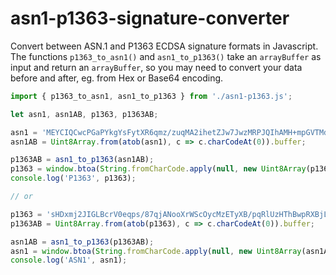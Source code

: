 # asn1-p1363-signature-converter
Convert between ASN.1 and P1363 ECDSA signature formats in Javascript. The functions `p1363_to_asn1()` and `asn1_to_p1363()` take an `arrayBuffer` as input and return an `arrayBuffer`, so you may need to convert your data before and after, eg. from Hex or Base64 encoding. 

```javascript
import { p1363_to_asn1, asn1_to_p1363 } from './asn1-p1363.js';

let asn1, asn1AB, p1363, p1363AB;

asn1 = 'MEYCIQCwcPGaPYkgYsFytXR6qmz/zuqMA2ihetZJw7JwzMRPJQIhAMH+mpGVTMdOEHClFcGMt2d1ujjne/JT4cSUzw1tRl87';
asn1AB = Uint8Array.from(atob(asn1), c => c.charCodeAt(0)).buffer;

p1363AB = asn1_to_p1363(asn1AB);
p1363 = window.btoa(String.fromCharCode.apply(null, new Uint8Array(p1363AB)));
console.log('P1363', p1363);

// or

p1363 = 'sHDxmj2JIGLBcrV0eqps/87qjANooXrWScOycMzETyXB/pqRlUzHThBwpRXBjLdndbo453vyU+HElM8NbUZfOw==';
p1363AB = Uint8Array.from(atob(p1363), c => c.charCodeAt(0)).buffer;

asn1AB = asn1_to_p1363(p1363AB);
asn1 = window.btoa(String.fromCharCode.apply(null, new Uint8Array(asn1AB)));
console.log('ASN1', asn1);
```
